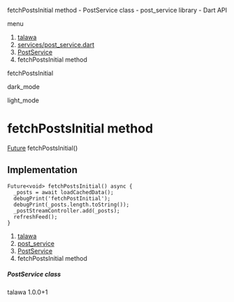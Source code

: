




fetchPostsInitial method - PostService class - post\_service library - Dart API







menu

1. [talawa](../../index.html)
2. [services/post\_service.dart](../../file-___home_harshil_Desktop_open-source_palisadoes_talawa_lib_services_post_service/)
3. [PostService](../../file-___home_harshil_Desktop_open-source_palisadoes_talawa_lib_services_post_service/PostService-class.html)
4. fetchPostsInitial method

fetchPostsInitial


dark\_mode

light\_mode




# fetchPostsInitial method


[Future](https://api.flutter.dev/flutter/dart-core/Future-class.html)<void>
fetchPostsInitial()

## Implementation

```
Future<void> fetchPostsInitial() async {
  _posts = await loadCachedData();
  debugPrint('fetchPostInitial');
  debugPrint(_posts.length.toString());
  _postStreamController.add(_posts);
  refreshFeed();
}
```

 


1. [talawa](../../index.html)
2. [post\_service](../../file-___home_harshil_Desktop_open-source_palisadoes_talawa_lib_services_post_service/)
3. [PostService](../../file-___home_harshil_Desktop_open-source_palisadoes_talawa_lib_services_post_service/PostService-class.html)
4. fetchPostsInitial method

##### PostService class





talawa
1.0.0+1






